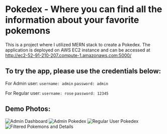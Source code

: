 # Pokedex - Where you can find all the information about your favorite pokemons

This is a project where I utilized MERN stack to create a Pokedex. The application is deployed on AWS EC2 instance and can be accessed at http://ec2-52-91-210-207.compute-1.amazonaws.com:5000/

## To try the app, please use the credentials below:
For Admin user:
```username: admin```
```password: admin```

For Regular user:
```username: rose```
```password: 12345```

## Demo Photos:

![Admin Dashboard](./demo-img/admin-dashboard.png)
![Admin Pokedex](./demo-img/admin-user-pokedex.png)
![Regular User Pokedex](./demo-img/regular-user-pokedex.png)
![Filtered Pokemons and Details](./demo-img/filtered-pokemons-and-details.png)
